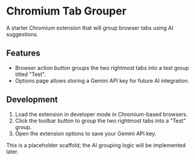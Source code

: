 # Chromium Tab Grouper

A starter Chromium extension that will group browser tabs using AI suggestions.

## Features

- Browser action button groups the two rightmost tabs into a test group titled "Test".
- Options page allows storing a Gemini API key for future AI integration.

## Development

1. Load the extension in developer mode in Chromium-based browsers.
2. Click the toolbar button to group the two rightmost tabs into a "Test" group.
3. Open the extension options to save your Gemini API key.

This is a placeholder scaffold; the AI grouping logic will be implemented later.
